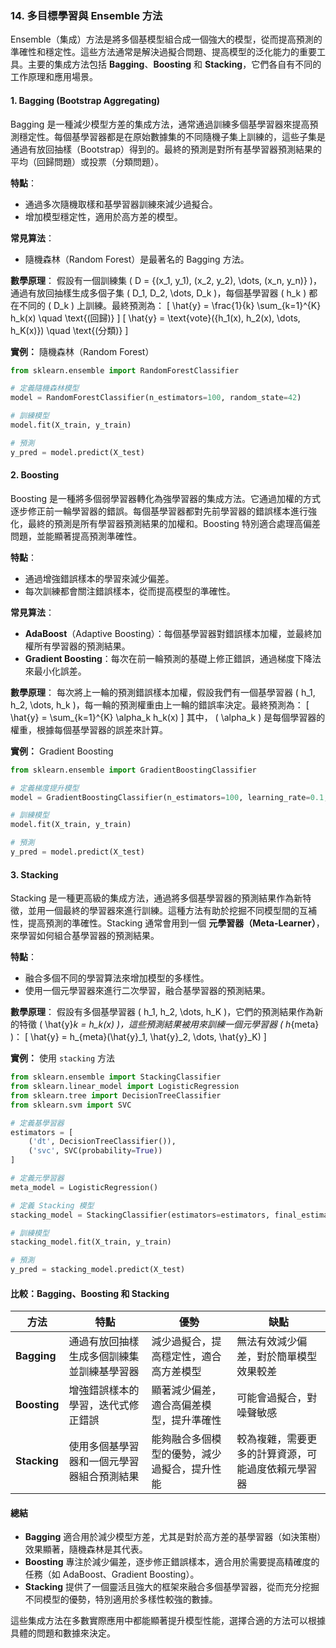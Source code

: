 ### **14. 多目標學習與 Ensemble 方法**

Ensemble（集成）方法是將多個基模型組合成一個強大的模型，從而提高預測的準確性和穩定性。這些方法通常是解決過擬合問題、提高模型的泛化能力的重要工具。主要的集成方法包括 **Bagging**、**Boosting** 和 **Stacking**，它們各自有不同的工作原理和應用場景。

#### **1. Bagging (Bootstrap Aggregating)**

Bagging 是一種減少模型方差的集成方法，通常通過訓練多個基學習器來提高預測穩定性。每個基學習器都是在原始數據集的不同隨機子集上訓練的，這些子集是通過有放回抽樣（Bootstrap）得到的。最終的預測是對所有基學習器預測結果的平均（回歸問題）或投票（分類問題）。

**特點**：
- 通過多次隨機取樣和基學習器訓練來減少過擬合。
- 增加模型穩定性，適用於高方差的模型。

**常見算法**：
- 隨機森林（Random Forest）是最著名的 Bagging 方法。

**數學原理**：
假設有一個訓練集 \( D = \{(x_1, y_1), (x_2, y_2), \dots, (x_n, y_n)\} \)，通過有放回抽樣生成多個子集 \( D_1, D_2, \dots, D_k \)，每個基學習器 \( h_k \) 都在不同的 \( D_k \) 上訓練。最終預測為：
\[ \hat{y} = \frac{1}{k} \sum_{k=1}^{K} h_k(x) \quad \text{(回歸)} \]
\[ \hat{y} = \text{vote}(\{h_1(x), h_2(x), \dots, h_K(x)\}) \quad \text{(分類)} \]

**實例：** 隨機森林（Random Forest）
```python
from sklearn.ensemble import RandomForestClassifier

# 定義隨機森林模型
model = RandomForestClassifier(n_estimators=100, random_state=42)

# 訓練模型
model.fit(X_train, y_train)

# 預測
y_pred = model.predict(X_test)
```

#### **2. Boosting**

Boosting 是一種將多個弱學習器轉化為強學習器的集成方法。它通過加權的方式逐步修正前一輪學習器的錯誤。每個基學習器都對先前學習器的錯誤樣本進行強化，最終的預測是所有學習器預測結果的加權和。Boosting 特別適合處理高偏差問題，並能顯著提高預測準確性。

**特點**：
- 通過增強錯誤樣本的學習來減少偏差。
- 每次訓練都會關注錯誤樣本，從而提高模型的準確性。

**常見算法**：
- **AdaBoost**（Adaptive Boosting）：每個基學習器對錯誤樣本加權，並最終加權所有學習器的預測結果。
- **Gradient Boosting**：每次在前一輪預測的基礎上修正錯誤，通過梯度下降法來最小化誤差。

**數學原理**：
每次將上一輪的預測錯誤樣本加權，假設我們有一個基學習器 \( h_1, h_2, \dots, h_k \)，每一輪的預測權重由上一輪的錯誤率決定。最終預測為：
\[ \hat{y} = \sum_{k=1}^{K} \alpha_k h_k(x) \]
其中， \( \alpha_k \) 是每個學習器的權重，根據每個基學習器的誤差來計算。

**實例：** Gradient Boosting
```python
from sklearn.ensemble import GradientBoostingClassifier

# 定義梯度提升模型
model = GradientBoostingClassifier(n_estimators=100, learning_rate=0.1, max_depth=3)

# 訓練模型
model.fit(X_train, y_train)

# 預測
y_pred = model.predict(X_test)
```

#### **3. Stacking**

Stacking 是一種更高級的集成方法，通過將多個基學習器的預測結果作為新特徵，並用一個最終的學習器來進行訓練。這種方法有助於挖掘不同模型間的互補性，提高預測的準確性。Stacking 通常會用到一個 **元學習器（Meta-Learner）**，來學習如何組合基學習器的預測結果。

**特點**：
- 融合多個不同的學習算法來增加模型的多樣性。
- 使用一個元學習器來進行二次學習，融合基學習器的預測結果。

**數學原理**：
假設有多個基學習器 \( h_1, h_2, \dots, h_K \)，它們的預測結果作為新的特徵 \( \hat{y}_k = h_k(x) \)，這些預測結果被用來訓練一個元學習器 \( h_{meta} \)：
\[ \hat{y} = h_{meta}(\hat{y}_1, \hat{y}_2, \dots, \hat{y}_K) \]

**實例：** 使用 `stacking` 方法
```python
from sklearn.ensemble import StackingClassifier
from sklearn.linear_model import LogisticRegression
from sklearn.tree import DecisionTreeClassifier
from sklearn.svm import SVC

# 定義基學習器
estimators = [
    ('dt', DecisionTreeClassifier()),
    ('svc', SVC(probability=True))
]

# 定義元學習器
meta_model = LogisticRegression()

# 定義 Stacking 模型
stacking_model = StackingClassifier(estimators=estimators, final_estimator=meta_model)

# 訓練模型
stacking_model.fit(X_train, y_train)

# 預測
y_pred = stacking_model.predict(X_test)
```

#### **比較：Bagging、Boosting 和 Stacking**

| 方法       | 特點                                           | 優勢                                           | 缺點                                           |
|------------|------------------------------------------------|------------------------------------------------|------------------------------------------------|
| **Bagging** | 通過有放回抽樣生成多個訓練集並訓練基學習器   | 減少過擬合，提高穩定性，適合高方差模型       | 無法有效減少偏差，對於簡單模型效果較差         |
| **Boosting** | 增強錯誤樣本的學習，迭代式修正錯誤           | 顯著減少偏差，適合高偏差模型，提升準確性     | 可能會過擬合，對噪聲敏感                      |
| **Stacking** | 使用多個基學習器和一個元學習器組合預測結果 | 能夠融合多個模型的優勢，減少過擬合，提升性能 | 較為複雜，需要更多的計算資源，可能過度依賴元學習器 |

#### **總結**

- **Bagging** 適合用於減少模型方差，尤其是對於高方差的基學習器（如決策樹）效果顯著，隨機森林是其代表。
- **Boosting** 專注於減少偏差，逐步修正錯誤樣本，適合用於需要提高精確度的任務（如 AdaBoost、Gradient Boosting）。
- **Stacking** 提供了一個靈活且強大的框架來融合多個基學習器，從而充分挖掘不同模型的優勢，特別適用於多樣性較強的數據。

這些集成方法在多數實際應用中都能顯著提升模型性能，選擇合適的方法可以根據具體的問題和數據來決定。